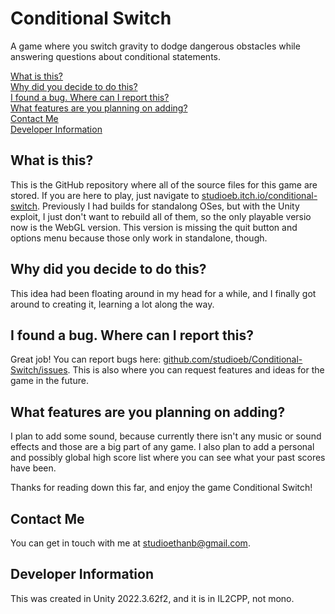 # Conditional Switch

A game where you switch gravity to dodge dangerous obstacles while answering questions about conditional statements.

[What is this?](https://github.com/studioeb/Conditional-Switch?tab=readme-ov-file#what-is-this)<br>
[Why did you decide to do this?](https://github.com/studioeb/Conditional-Switch?tab=readme-ov-file#why-did-you-decide-to-do-this)<br>
[I found a bug. Where can I report this?](https://github.com/studioeb/Conditional-Switch?tab=readme-ov-file#i-found-a-bug-where-can-i-report-this)<br>
[What features are you planning on adding?](https://github.com/studioeb/Conditional-Switch?tab=readme-ov-file#what-features-are-you-planning-on-adding)<br>
[Contact Me](https://github.com/studioeb/Conditional-Switch?tab=readme-ov-file#contact-me)<br>
[Developer Information](https://github.com/studioeb/Conditional-Switch?tab=readme-ov-file#developer-information)<br>

## What is this?

This is the GitHub repository where all of the source files for this game are stored. If you are here to play, just navigate to [studioeb.itch.io/conditional-switch](https://studioeb.itch.io/conditional-switch). Previously I had builds for standalong OSes, but with the Unity exploit, I just don't want to rebuild all of them, so the only playable versio now is the WebGL version. This version is missing the quit button and options menu because those only work in standalone, though.

## Why did you decide to do this?

This idea had been floating around in my head for a while, and I finally got around to creating it, learning a lot along the way.

## I found a bug. Where can I report this?

Great job! You can report bugs here: [github.com/studioeb/Conditional-Switch/issues](https://github.com/studioeb/Conditional-Switch/issues). This is also where you can request features and ideas for the game in the future.

## What features are you planning on adding?

I plan to add some sound, because currently there isn't any music or sound effects and those are a big part of any game. I also plan to add a personal and possibly global high score list where you can see what your past scores have been.

Thanks for reading down this far, and enjoy the game Conditional Switch!

## Contact Me

You can get in touch with me at [studioethanb@gmail.com](mailto:studioethanb@gmail.com).

## Developer Information

This was created in Unity 2022.3.62f2, and it is in IL2CPP, not mono.
